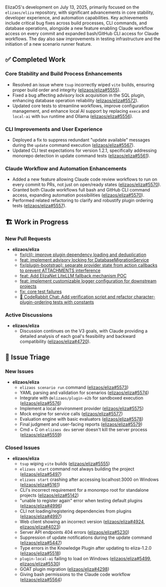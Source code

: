 ElizaOS's development on July 13, 2025, primarily focused on the `elizaos/eliza` repository, with significant advancements in core stability, developer experience, and automation capabilities. Key achievements include critical bug fixes across build processes, CLI commands, and database operations, alongside a new feature enabling Claude workflow access on every commit and expanded bash/GitHub CLI access for Claude workflows. The day also saw improvements in testing infrastructure and the initiation of a new scenario runner feature.

## ✅ Completed Work

### Core Stability and Build Process Enhancements
- Resolved an issue where `tsup` incorrectly wiped `vite` builds, ensuring proper build order and integrity ([elizaos/eliza#5555](https://github.com/elizaos/eliza/pull/5555)).
- Fixed a bug affecting advisory lock acquisition in the SQL plugin, enhancing database operation reliability ([elizaos/eliza#5572](https://github.com/elizaos/eliza/pull/5572)).
- Updated core tests to streamline workflows, improve configuration management, and enhance local AI support by replacing `execa` and `local-ai` with `bun` runtime and Ollama ([elizaos/eliza#5556](https://github.com/elizaos/eliza/pull/5556)).

### CLI Improvements and User Experience
- Deployed a fix to suppress redundant "update available" messages during the `update` command execution ([elizaos/eliza#5567](https://github.com/elizaos/eliza/pull/5567)).
- Updated CLI test expectations for version 1.2.1, specifically addressing monorepo detection in update command tests ([elizaos/eliza#5561](https://github.com/elizaos/eliza/pull/5561)).

### Claude Workflow and Automation Enhancements
- Added a new feature allowing Claude code review workflows to run on every commit to PRs, not just on open/ready states ([elizaos/eliza#5570](https://github.com/elizaos/eliza/pull/5570)).
- Granted both Claude workflows full bash and GitHub CLI command access, expanding automation possibilities ([elizaos/eliza#5570](https://github.com/elizaos/eliza/pull/5570)).
- Performed related refactoring to clarify and robustify plugin ordering tests ([elizaos/eliza#5557](https://github.com/elizaos/eliza/pull/5557)).

## 🏗️ Work in Progress

### New Pull Requests
- **elizaos/eliza**
  - [fix(cli): improve plugin dependency loading and deduplication](https://github.com/elizaos/eliza/pull/5571)
  - [feat: implement advisory locking for DatabaseMigrationService](https://github.com/elizaos/eliza/pull/5569)
  - [fix(plugin-bootstrap): separate provider state from action callbacks to prevent ATTACHMENTS interference](https://github.com/elizaos/eliza/pull/5568)
  - [feat: Add ElizaNet LiteLLM fallback mechanism POC](https://github.com/elizaos/eliza/pull/5566)
  - [feat: implement customizable logger configuration for downstream projects](https://github.com/elizaos/eliza/pull/5563)
  - [fix: core test failures](https://github.com/elizaos/eliza/pull/5560)
  - [📝 CodeRabbit Chat: Add verification script and refactor character-plugin-ordering tests with constants](https://github.com/elizaos/eliza/pull/5558)

### Active Discussions
- **elizaos/eliza**
  - Discussion continues on the V3 goals, with Claude providing a detailed analysis of each goal's feasibility and backward compatibility ([elizaos/eliza#4720](https://github.com/elizaos/eliza/issues/4720)).

## 🐞 Issue Triage

### New Issues
- **elizaos/eliza**
  - `elizaos scenario run` command ([elizaos/eliza#5573](https://github.com/elizaos/eliza/issues/5573))
  - YAML parsing and validation for scenarios ([elizaos/eliza#5574](https://github.com/elizaos/eliza/issues/5574))
  - Integrate with `@elizaos/plugin-e2b` for sandboxed execution ([elizaos/eliza#5576](https://github.com/elizaos/eliza/issues/5576))
  - Implement a local environment provider ([elizaos/eliza#5575](https://github.com/elizaos/eliza/issues/5575))
  - Mock engine for service calls ([elizaos/eliza#5577](https://github.com/elizaos/eliza/issues/5577))
  - Evaluation engine with basic evaluators ([elizaos/eliza#5578](https://github.com/elizaos/eliza/issues/5578))
  - Final judgment and user-facing reports ([elizaos/eliza#5579](https://github.com/elizaos/eliza/issues/5579))
  - Cmd + C on `elizaos dev` server doesn't kill the server process ([elizaos/eliza#5559](https://github.com/elizaos/eliza/issues/5559))

### Closed Issues
- **elizaos/eliza**
  - `tsup` wiping `vite` builds ([elizaos/eliza#5555](https://github.com/elizaos/eliza/pull/5555))
  - `elizaos start` command not always building the project ([elizaos/eliza#5497](https://github.com/elizaos/eliza/issues/5497))
  - `elizaos start` crashing after accessing localhost:3000 on Windows ([elizaos/eliza#5161](https://github.com/elizaos/eliza/issues/5161))
  - CLI's incorrect requirement for a monorepo root for standalone projects ([elizaos/eliza#5142](https://github.com/elizaos/eliza/issues/5142))
  - "unable to register again" error when testing default plugins ([elizaos/eliza#4996](https://github.com/elizaos/eliza/issues/4996))
  - CLI not loading/registering dependencies from plugins ([elizaos/eliza#4997](https://github.com/elizaos/eliza/issues/4997))
  - Web client showing an incorrect version ([elizaos/eliza#4924](https://github.com/elizaos/eliza/issues/4924), [elizaos/eliza#4023](https://github.com/elizaos/eliza/issues/4023))
  - Server API endpoints 404 errors ([elizaos/eliza#5230](https://github.com/elizaos/eliza/issues/5230))
  - Suppression of update notifications during the update command ([elizaos/eliza#5447](https://github.com/elizaos/eliza/issues/5447))
  - Type errors in the Knowledge Plugin after updating to eliza-1.2.0 ([elizaos/eliza#5518](https://github.com/elizaos/eliza/issues/5518))
  - `plugin-local-ai` failing to load on Windows ([elizaos/eliza#5499](https://github.com/elizaos/eliza/issues/5499), [elizaos/eliza#5530](https://github.com/elizaos/eliza/issues/5530))
  - GOAT plugin migration ([elizaos/eliza#4298](https://github.com/elizaos/eliza/issues/4298))
  - Giving bash permissions to the Claude code workflow ([elizaos/eliza#5564](https://github.com/elizaos/eliza/issues/5564))
